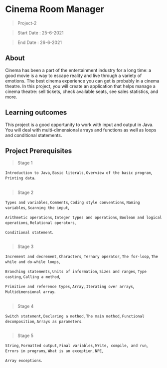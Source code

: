 # Cinema Room Manager

> Project-2

> Start Date : 25-6-2021 

> End Date : 26-6-2021

## About
Cinema has been a part of the entertainment industry for a long time: a good movie is a way to escape reality and live through a variety of emotions. The best cinema experience you can get is probably in a cinema theatre. In this project, you will create an application that helps manage a cinema theatre: sell tickets, check available seats, see sales statistics, and more.

## Learning outcomes
This project is a good opportunity to work with input and output in Java. You will deal with multi-dimensional arrays and functions as well as loops and conditional statements.


## Project Prerequisites
> Stage 1

`Introduction to Java`, `Basic literals`, `Overview of the basic program`, `Printing data`.
##
> Stage 2

`Types and variables`, `Comments`, `Coding style conventions`, `Naming variables`, `Scanning the input`, 

`Arithmetic operations`, `Integer types and operations`, `Boolean and logical operations`, `Relational operators`, 

`Conditional statement`.
##
> Stage 3

`Increment and decrement`, `Characters`, `Ternary operator`, `The for-loop`, `The while and do-while loops`, 

`Branching statements`, `Units of information`, `Sizes and ranges`, `Type casting`, `Calling a method`, 

`Primitive and reference types`, `Array`, `Iterating over arrays`, `Multidimensional array`.
##
> Stage 4

`Switch statement`, `Declaring a method`, `The main method`, `Functional decomposition`, `Arrays as parameters`.
##
> Stage 5

`String`, `Formatted output`, `Final variables`, `Write, compile, and run`, `Errors in programs`, `What is an exception`, `NPE`,

`Array exceptions`.

